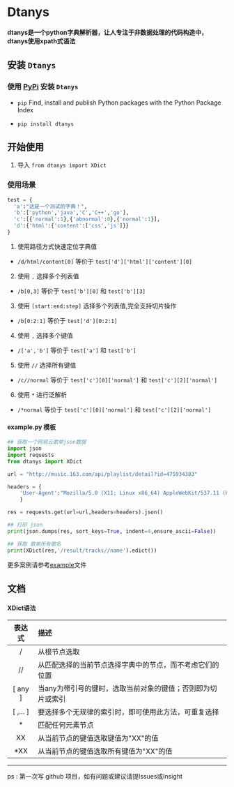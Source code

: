 # Dtanys

<b>dtanys是一个python字典解析器，让人专注于非数据处理的代码构造中，dtanys使用xpath式语法</b>


## 安装 `Dtanys`

### 使用 [PyPi](https://pypi.org/) 安装 `Dtanys`

* `pip` Find, install and publish Python packages with the Python Package Index 

* `pip install dtanys`

## 开始使用

1. 导入 `from dtanys import XDict`

### 使用场景

```python
test = {
  'a':"这是一个测试的字典！",
  'b':['python','java','C','C++','go'],
  'c':[{'normal':1},{'abnormal':0},{'normal':1}],
  'd':{'html':{'content':['css','js']}}
}
```

1. 使用路径方式快速定位字典值

* `/d/html/content[0]` 等价于 `test['d']['html']['content'][0]`

2. 使用 `,` 选择多个列表值

* `/b[0,3]` 等价于 `test['b'][0]` 和 `test['b'][3]`

3. 使用 `[start:end:step]` 选择多个列表值,完全支持切片操作

* `/b[0:2:1]` 等价于 `test['d'][0:2:1]`

4. 使用 `,` 选择多个键值

* `/['a','b']` 等价于 `test['a']` 和 `test['b']`
  
5. 使用 `//` 选择所有键值

* `/c//normal` 等价于 `test['c'][0]['normal']` 和 `test['c'][2]['normal']`

6. 使用 `*` 进行泛解析

* `/*normal` 等价于 `test['c'][0]['normal']` 和 `test['c'][2]['normal']`


#### example.py 模板

``` python
## 获取一个网易云歌单json数据
import json
import requests
from dtanys import XDict

url = "http://music.163.com/api/playlist/detail?id=475934383"

headers = {
    'User-Agent':"Mozilla/5.0 (X11; Linux x86_64) AppleWebKit/537.11 (KHTML, like Gecko) Chrome/23.0.1271.64 Safari/537.11",
    }

res = requests.get(url=url,headers=headers).json()

## 打印 json
print(json.dumps(res, sort_keys=True, indent=4,ensure_ascii=False))

## 获取 歌单所有歌名
print(XDict(res,'/result/tracks//name').edict())

```
更多案例请参考[example](https://github.com/luxuncang/dtanys/tree/master/example)文件

## 文档


#### XDict语法

| 表达式 | 描述 |
| :----: | :----- |
| / | 从根节点选取 |
| // | 从匹配选择的当前节点选择字典中的节点，而不考虑它们的位置 |
| [ any ] | 当any为带引号的键时，选取当前对象的键值；否则即为切片或索引 |
| [ ,... ] | 要选择多个无规律的索引时，即可使用此方法，可重复选择 |
| * | 匹配任何元素节点 |
| XX | 从当前节点的键值选取键值为"XX"的值 |
| *XX | 从当前节点的键值选取所有键值为"XX"的值 |

---

ps : 第一次写 github 项目，如有问题或建议请提Issues或Insight
